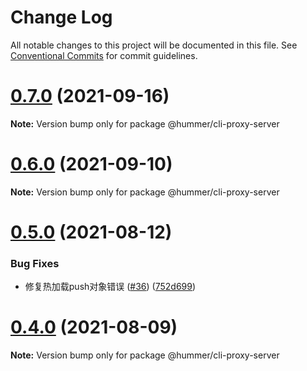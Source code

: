 # Change Log

All notable changes to this project will be documented in this file.
See [Conventional Commits](https://conventionalcommits.org) for commit guidelines.

# [0.7.0](https://github.com.cnpmjs.org/OrangeLab/hummer-cli/compare/v0.6.0...v0.7.0) (2021-09-16)

**Note:** Version bump only for package @hummer/cli-proxy-server





# [0.6.0](https://github.com.cnpmjs.org/OrangeLab/hummer-cli/compare/v0.5.0...v0.6.0) (2021-09-10)

**Note:** Version bump only for package @hummer/cli-proxy-server





# [0.5.0](https://github.com.cnpmjs.org/OrangeLab/hummer-cli/compare/v0.4.0...v0.5.0) (2021-08-12)


### Bug Fixes

* 修复热加载push对象错误 ([#36](https://github.com.cnpmjs.org/OrangeLab/hummer-cli/issues/36)) ([752d699](https://github.com.cnpmjs.org/OrangeLab/hummer-cli/commit/752d6991592df4b5dfa6172576c2fe74cf4ae6a4))





# [0.4.0](https://github.com.cnpmjs.org/OrangeLab/hummer-cli/compare/v0.3.1...v0.4.0) (2021-08-09)

**Note:** Version bump only for package @hummer/cli-proxy-server
